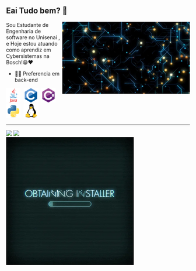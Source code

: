 ## Eai Tudo bem? 👋

<img src="giphyaaaa.gif" width = "350px" alt="" align="right">


Sou Estudante de Engenharia de software no Unisenai , e Hoje estou atuando como aprendiz em Cybersistemas na Bosch!😁❤

- 👩‍💻 Preferencia em back-end

<div>
  <img src="https://github.com/devicons/devicon/blob/master/icons/java/java-original-wordmark.svg" title="Java" alt="Java" width="40" height="40"/>&nbsp;
  <img src="https://github.com/devicons/devicon/blob/master/icons/c/c-original.svg" title="C" alt="C" width="40" height="40"/>&nbsp;
  <img src="https://github.com/devicons/devicon/blob/master/icons/csharp/csharp-original.svg" title="C#" alt="C#" width="40" height="40"/>&nbsp;
  <img src="https://github.com/devicons/devicon/blob/master/icons/python/python-original.svg" title="Python" alt="Python" width="40" height="40"/>&nbsp;
  <img src="https://github.com/devicons/devicon/blob/master/icons/linux/linux-original.svg" title="Linux" alt="Linux" width="40" height="40"/>&nbsp;
  
  
</div>

---


<div align = "left">
<img height = "200em" src="https://github-readme-stats.vercel.app/api/top-langs/?username=DaviCoene&show_icons=true&theme=bear&count_private=true"/>
<img height = "200em" src="https://github-readme-stats.vercel.app/api?username=DaviCoene&show_icons=true&show_icons=true&theme=bear&count_private=true" />
</div>
<img src="Software.gif" width = "350px" alt="">
